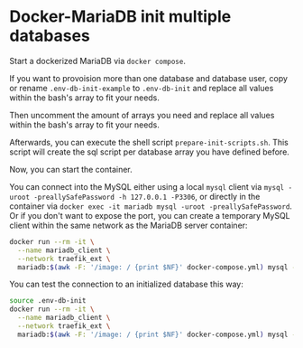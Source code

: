 # Docker-MariaDB init multiple databases

Start a dockerized MariaDB via `docker compose`.

If you want to provoision more than one database and database user, copy or rename `.env-db-init-example` to `.env-db-init` and replace all values within the bash's array to fit your needs.

Then uncomment the amount of arrays you need and replace all values within the bash's array to fit your needs.

Afterwards, you can execute the shell script `prepare-init-scripts.sh`. This script will create the sql script per database array you have defined before.

Now, you can start the container.

You can connect into the MySQL either using a local `mysql` client via `mysql -uroot -preallySafePassword -h 127.0.0.1 -P3306`, or directly in the container via `docker exec -it mariadb mysql -uroot -preallySafePassword`. Or if you don't want to expose the port, you can create a temporary MySQL client within the same network as the MariaDB server container:
```sh
docker run --rm -it \
  --name mariadb_client \
  --network traefik_ext \
  mariadb:$(awk -F: '/image: / {print $NF}' docker-compose.yml) mysql -h mariadb -u root -p$(awk -F= '/MARIADB_ROOT_PASSWORD/ {print $NF}' .env)
```

You can test the connection to an initialized database this way:
```sh
source .env-db-init
docker run --rm -it \
  --name mariadb_client \
  --network traefik_ext \
  mariadb:$(awk -F: '/image: / {print $NF}' docker-compose.yml) mysql -h mariadb -u${db1[2]} -p${db1[4]} ${db1[0]}
```
